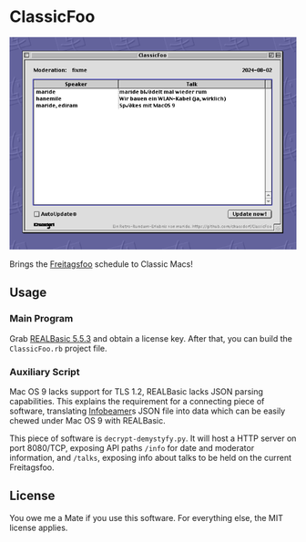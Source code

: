 # ClassicFoo

![ClassicFoo running](/running.png)

Brings the [Freitagsfoo](https://chaosdorf.de/freitagsfoo/) schedule to Classic Macs!

## Usage

### Main Program

Grab [REALBasic 5.5.3](https://www.macintoshrepository.org/39249-realbasic-5-5-3-de_de-) and obtain a license key.
After that, you can build the `ClassicFoo.rb` project file.

### Auxiliary Script

Mac OS 9 lacks support for TLS 1.2, REALBasic lacks JSON parsing capabilities. This explains the requirement for a connecting piece of software, translating [Infobeamer](https://github.com/chaosdorf/freitagsfoo-infobeamer)s JSON file into data which can be easily chewed under Mac OS 9 with REALBasic.

This piece of software is `decrypt-demystyfy.py`. It will host a HTTP server on port 8080/TCP, exposing API paths `/info` for date and moderator information, and `/talks`, exposing info about talks to be held on the current Freitagsfoo.

## License

You owe me a Mate if you use this software. For everything else, the MIT license applies.

